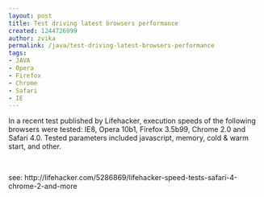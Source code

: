 ```yaml
---
layout: post
title: Test driving latest browsers performance
created: 1244726999
author: zvika
permalink: /java/test-driving-latest-browsers-performance
tags:
- JAVA
- Opera
- Firefox
- Chrome
- Safari
- IE
---
```

<p>In a recent test published by Lifehacker, execution speeds of the following browsers were tested: IE8, Opera 10b1, Firefox 3.5b99, Chrome 2.0 and Safari 4.0. Tested parameters included javascript, memory, cold &amp; warm start, and other.</p>
<p>&nbsp;</p>
<p>see: http://lifehacker.com/5286869/lifehacker-speed-tests-safari-4-chrome-2-and-more</p>
<p>&nbsp;</p>
